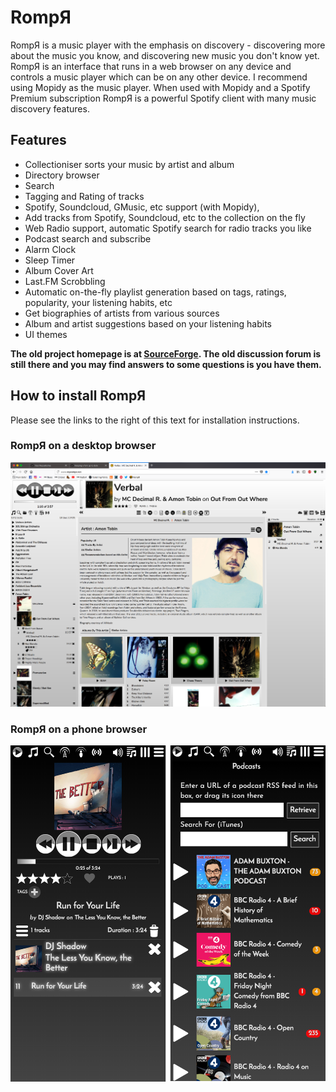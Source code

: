# RompЯ

RompЯ is a music player with the emphasis on discovery - discovering more about the music you know, and discovering new music you don't know yet. RompЯ is an interface that runs in a web browser on any device and controls a music player which can be on any other device. I recommend using Mopidy as the music player. When used with Mopidy and a Spotify Premium subscription RompЯ is a powerful Spotify client with many music discovery features.

## Features

* Collectioniser sorts your music by artist and album
* Directory browser
* Search
* Tagging and Rating of tracks
* Spotify, Soundcloud, GMusic, etc support (with Mopidy),
* Add tracks from Spotify, Soundcloud, etc to the collection on the fly
* Web Radio support, automatic Spotify search for radio tracks you like
* Podcast search and subscribe
* Alarm Clock
* Sleep Timer
* Album Cover Art
* Last.FM Scrobbling
* Automatic on-the-fly playlist generation based on tags, ratings, popularity, your listening habits, etc
* Get biographies of artists from various sources
* Album and artist suggestions based on your listening habits
* UI themes

**The old project homepage is at [SourceForge](https://sourceforge.net/projects/rompr/). The old discussion forum is still there and you may find answers to some questions is you have them.**

## How to install RompЯ

Please see the links to the right of this text for installation instructions.

### RompЯ on a desktop browser

![](images/rompr-1.png)

### RompЯ on a phone browser

![](images/rompr-on-a-phone.png)
